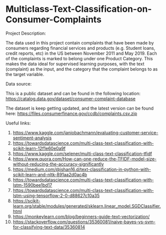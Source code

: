 # Multiclass-Text-Classification-on-Consumer-Complaints

Project Description:

The data used in this project contain complaints that have been made by consumers regarding financial services and products (e.g. Student loans, credit reports, etc) in the US between November 2011 and May 2019.
Each of the complaints is marked to belong under one Product Category. This makes the data ideal for supervised learning purposes, with
the text (complaint) as the input, and the category that the complaint belongs to as the target variable.


Data source: 

This is a public dataset and can be found in the following location:
https://catalog.data.gov/dataset/consumer-complaint-database

The dataset is keep getting updated, and the latest version can be found here: https://files.consumerfinance.gov/ccdb/complaints.csv.zip

Useful links:
1. https://www.kaggle.com/janiobachmann/evaluating-customer-service-sentiment-analysis
2. https://towardsdatascience.com/multi-class-text-classification-with-scikit-learn-12f1e60e0a9f
3. https://www.kaggle.com/selener/multi-class-text-classification-tfidf
4. https://www.quora.com/How-can-one-reduce-the-TFIDF-model-size-without-reducing-the-accuracy-significantly
5. https://medium.com/@ishan16.d/text-classification-in-python-with-scikit-learn-and-nltk-891aa2d0ac4b
6. https://towardsdatascience.com/multi-class-text-classification-with-lstm-1590bee1bd17
7. https://towardsdatascience.com/multi-class-text-classification-with-lstm-using-tensorflow-2-0-d88627c10a35
8. https://scikit-learn.org/stable/modules/generated/sklearn.linear_model.SGDClassifier.html
9. https://monkeylearn.com/blog/beginners-guide-text-vectorization/
10. https://stackoverflow.com/questions/35360081/naive-bayes-vs-svm-for-classifying-text-data/35360814